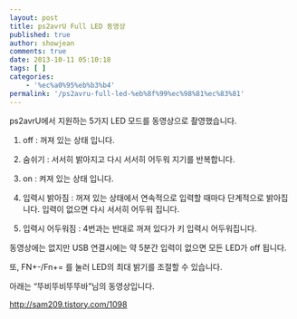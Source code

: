 ```yaml
---
layout: post
title: ps2avrU Full LED 동영상
published: true
author: showjean
comments: true
date: 2013-10-11 05:10:18
tags: [ ]
categories:
    - '%ec%a0%95%eb%b3%b4'
permalink: '/ps2avru-full-led-%eb%8f%99%ec%98%81%ec%83%81'
---
```





  ps2avrU에서 지원하는 5가지 LED 모드를 동영상으로 촬영했습니다.






  1. off : 꺼져 있는 상태 입니다.



  2. 숨쉬기 : 서서히 밝아지고 다시 서서히 어두워 지기를 반복합니다.



  3. on : 켜져 있는 상태 입니다.



  4. 입력시 밝아짐 : 꺼져 있는 상태에서 연속적으로 입력할 때마다 단계적으로 밝아집니다. 입력이 없으면 다시 서서히 어두워 집니다.



  5. 입력시 어두워짐 : 4번과는 반대로 꺼져 있다가 키 입력시 어두워집니다.






  동영상에는 없지만 USB 연결시에는 약 5분간 입력이 없으면 모든 LED가 off 됩니다.



  또, FN+-/Fn+= 를 눌러 LED의 최대 밝기를 조절할 수 있습니다.









  아래는 &#8220;뚜비뚜비뚜뚜바&#8221;님의 동영상입니다.






  http://sam209.tistory.com/1098
